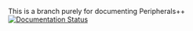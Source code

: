 This is a branch purely for documenting Peripherals++ [![Documentation Status](https://readthedocs.org/projects/peripheralsplusplus/badge/?version=latest)](https://readthedocs.org/projects/peripheralsplusplus/?badge=latest)
